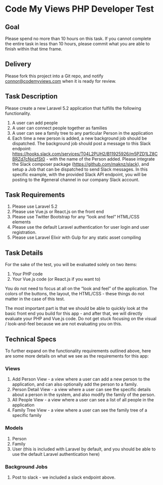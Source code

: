 # Code My Views PHP Developer Test

## Goal

Please spend no more than 10 hours on this task.  If you cannot complete the entire task in less than 10 hours, please commit what you are able to finish within that time frame.

## Delivery

Please fork this project into a Git repo, and notify connor@codemyviews.com when it is ready for review.

## Task Description

Please create a new Laravel 5.2 application that fulfills the following functionality.

1. A user can add people
2. A user can connect people together as families
3. A user can see a family tree to any particular Person in the application 
4. Each time a new person is added, a new background job should be dispatched.  The background job should post a message to this Slack endpoint: https://hooks.slack.com/services/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 - with the name of the Person added.  Please integrate the Slack composer package (https://github.com/maknz/slack), and setup a Job that can be dispatched to send Slack messages.  In this specific example, with the provided Slack API endpoint, you will be posting to the #general channel in our company Slack account.

## Task Requirements

1. Please use Laravel 5.2
2. Please use Vue.js or React.js on the front end
3. Please use Twitter Bootstrap for any “look and feel” HTML/CSS elements
4. Please use the default Laravel authentication for user login and user registration.
5. Please use Laravel Elixir with Gulp for any static asset compiling

## Task Details

For the sake of the test, you will be evaluated solely on two items:

1. Your PHP code
2. Your Vue.js code (or React.js if you want to)

You do not need to focus at all on the “look and feel” of the application.  The colors of the buttons, the layout, the HTML/CSS - these things do not matter in the case of this test.

The most important part is that we should be able to quickly look at the basic front end you build for this app - and after that, we will directly evaluate your PHP and Vue.js code.  Do not get stuck focusing on the visual / look-and-feel because we are not evaluating you on this.


## Technical Specs

To further expand on the functionality requirements outlined above, here are some more details on what we see as the requirements for this app:

### Views

1. Add Person View - a view where a user can add a new person to the application, and can also optionally add the person to a family.
2. Person Detail View - a view where a user can see the specific details about a person in the system, and also modify the family of the person.
3. All People View - a view where a user can see a list of all people in the application
4. Family Tree View - a view where a user can see the family tree of a specific family


### Models

1. Person
2. Family
3. User (this is included with Laravel by default, and you should be able to use the default Laravel authentication here)


### Background Jobs

1. Post to slack - we included a slack endpoint above.  

